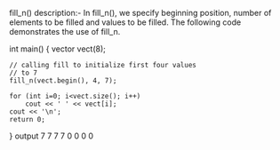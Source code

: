 fill_n()
description:-
In fill_n(), we specify beginning position, number of elements to be filled and values to be filled. The following code demonstrates the use of fill_n.


int main() 
{ 
    vector<int> vect(8);
  
    // calling fill to initialize first four values 
    // to 7 
    fill_n(vect.begin(), 4, 7); 
  
    for (int i=0; i<vect.size(); i++) 
        cout << ' ' << vect[i]; 
    cout << '\n'; 
    return 0;
}
output
7
7
7
7
0
0
0
0

